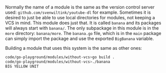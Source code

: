 Normally the name of a module is the same as the version control server used: 
`github.com/svenwiltink/youtube-dl` for example. Sometimes it is desired to just
be able to use local directories for modules, not keeping a VCS in mind. This
module does just that. It is called `banana` and its packages will always start
with `banana/`. The only subpackage in this module is in the `more` directory: 
`banana/more`. The `banana.go` file, which is in the `main` package can simply
import the package and use the exported `BigBanana` variable.


Building a module that uses this system is the same as other ones:
```sh
code/go-playground/modules/without-vcs>go build .
code/go-playground/modules/without-vcs>./banana
BIG YELLOW UNIT
```